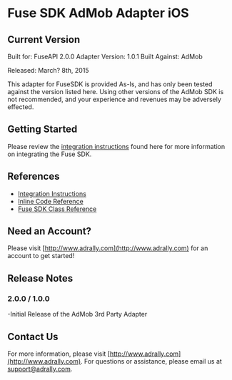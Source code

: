 # Fuse SDK AdMob Adapter iOS 

## Current Version

Built for: FuseAPI 2.0.0
Adapter Version: 1.0.1
Built Against: AdMob 

Released: March? 8th, 2015


This adapter for FuseSDK is provided As-Is, and has only been tested against the version listed here.
Using other versions of the AdMob SDK is not recommended, and your experience and revenues may be adversely effected.

## Getting Started

Please review the [integration instructions](http://wiki.adrally.com/index.php/IOS) found here for more information on integrating the Fuse SDK.

## References

* [Integration Instructions](http://wiki.adrally.com/index.php/IOS)
* [Inline Code Reference](http://fusepowered.github.io/FuseSDKiOS/)
* [Fuse SDK Class Reference](http://fusepowered.github.io/FuseSDKiOS/Docs/html/interface_fuse_a_p_i.html)

## Need an Account?
Please visit [http://www.adrally.com](http://www.adrally.com) for an account to get started!

## Release Notes

### 2.0.0 / 1.0.0

-Initial Release of the AdMob 3rd Party Adapter


## Contact Us
For more information, please visit [http://www.adrally.com](http://www.adrally.com). For questions or assistance, please email us at [support@adrally.com](mailto:support@adrally.com).

